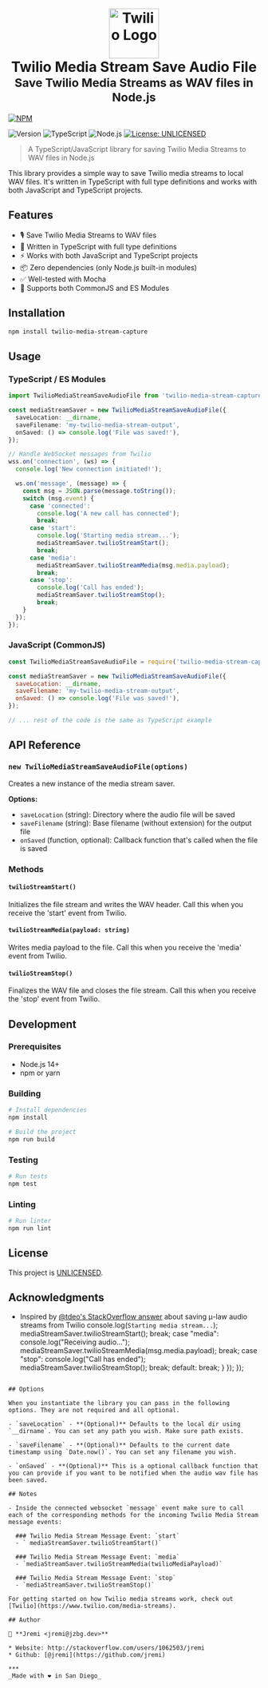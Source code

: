<h1 align="center">
  <img src="https://cdn.iconscout.com/icon/free/png-256/twilio-1-285957.png" width="100" alt="Twilio Logo" />
  <br>
  Twilio Media Stream Save Audio File<br>
  <small>Save Twilio Media Streams as WAV files in Node.js</small>
</h1>

[![NPM](https://nodei.co/npm/twilio-media-stream-capture.png)](https://npmjs.org/package/twilio-media-stream-capture)

<p>
  <!-- <img alt="Node.js CI" src="https://github.com/dk013/twilio-media-stream-capture/workflows/Node.js%20CI/badge.svg?branch=main"> -->
  <img alt="Version" src="https://img.shields.io/badge/version-1.0.0-blue.svg?cacheSeconds=2592000" />
  <img alt="TypeScript" src="https://img.shields.io/badge/TypeScript-%3E%3D1.0.0-blue.svg" />
  <img alt="Node.js" src="https://img.shields.io/badge/Node.js-%3E%3D14.0.0-green.svg" />
  <a href="#" target="_blank">
    <img alt="License: UNLICENSED" src="https://img.shields.io/badge/License-UNLICENSED-yellow.svg" />
  </a>
</p>

> A TypeScript/JavaScript library for saving Twilio Media Streams to WAV files in Node.js

This library provides a simple way to save Twilio media streams to local WAV files. It's written in TypeScript with full type definitions and works with both JavaScript and TypeScript projects.

## Features

- 🎙️ Save Twilio Media Streams to WAV files
- 🚀 Written in TypeScript with full type definitions
- ⚡ Works with both JavaScript and TypeScript projects
- 📦 Zero dependencies (only Node.js built-in modules)
- ✅ Well-tested with Mocha
- 🔄 Supports both CommonJS and ES Modules

## Installation

```bash
npm install twilio-media-stream-capture
```

## Usage

### TypeScript / ES Modules

```typescript
import TwilioMediaStreamSaveAudioFile from 'twilio-media-stream-capture';

const mediaStreamSaver = new TwilioMediaStreamSaveAudioFile({
  saveLocation: __dirname,
  saveFilename: 'my-twilio-media-stream-output',
  onSaved: () => console.log('File was saved!'),
});

// Handle WebSocket messages from Twilio
wss.on('connection', (ws) => {
  console.log('New connection initiated!');

  ws.on('message', (message) => {
    const msg = JSON.parse(message.toString());
    switch (msg.event) {
      case 'connected':
        console.log('A new call has connected');
        break;
      case 'start':
        console.log('Starting media stream...');
        mediaStreamSaver.twilioStreamStart();
        break;
      case 'media':
        mediaStreamSaver.twilioStreamMedia(msg.media.payload);
        break;
      case 'stop':
        console.log('Call has ended');
        mediaStreamSaver.twilioStreamStop();
        break;
    }
  });
});
```

### JavaScript (CommonJS)

```javascript
const TwilioMediaStreamSaveAudioFile = require('twilio-media-stream-capture');

const mediaStreamSaver = new TwilioMediaStreamSaveAudioFile({
  saveLocation: __dirname,
  saveFilename: 'my-twilio-media-stream-output',
  onSaved: () => console.log('File was saved!'),
});

// ... rest of the code is the same as TypeScript example
```

## API Reference

### `new TwilioMediaStreamSaveAudioFile(options)`

Creates a new instance of the media stream saver.

**Options:**

- `saveLocation` (string): Directory where the audio file will be saved
- `saveFilename` (string): Base filename (without extension) for the output file
- `onSaved` (function, optional): Callback function that's called when the file is saved

### Methods

#### `twilioStreamStart()`

Initializes the file stream and writes the WAV header. Call this when you receive the 'start' event from Twilio.

#### `twilioStreamMedia(payload: string)`

Writes media payload to the file. Call this when you receive the 'media' event from Twilio.

#### `twilioStreamStop()`

Finalizes the WAV file and closes the file stream. Call this when you receive the 'stop' event from Twilio.

## Development

### Prerequisites

- Node.js 14+
- npm or yarn

### Building

```bash
# Install dependencies
npm install

# Build the project
npm run build
```

### Testing

```bash
# Run tests
npm test
```

### Linting

```bash
# Run linter
npm run lint
```

## License

This project is [UNLICENSED](UNLICENSED).

## Acknowledgments

- Inspired by [@tdeo's StackOverflow answer](https://stackoverflow.com/a/58439317/123033) about saving μ-law audio streams from Twilio
        console.log(`Starting media stream...`);
        mediaStreamSaver.twilioStreamStart();
        break;
      case "media":
        console.log("Receiving audio...");
        mediaStreamSaver.twilioStreamMedia(msg.media.payload);
        break;
      case "stop":
        console.log("Call has ended");
        mediaStreamSaver.twilioStreamStop();
        break;
      default:
        break;
    }
  });
});

```

## Options

When you instantiate the library you can pass in the following options. They are not required and all optional.

- `saveLocation` - **(Optional)** Defaults to the local dir using `__dirname`. You can set any path you wish. Make sure path exists.

- `saveFilename` - **(Optional)** Defaults to the current date timestamp using `Date.now()`. You can set any filename you wish.

- `onSaved` - **(Optional)** This is a optional callback function that you can provide if you want to be notified when the audio wav file has been saved.

## Notes

- Inside the connected websocket `message` event make sure to call each of the corresponding methods for the incoming Twilio Media Stream message events: 

  ### Twilio Media Stream Message Event: `start` 
  - ` mediaStreamSaver.twilioStreamStart()`

  ### Twilio Media Stream Message Event: `media`
  - `mediaStreamSaver.twilioStreamMedia(twilioMediaPayload)`

  ### Twilio Media Stream Message Event: `stop`
  - `mediaStreamSaver.twilioStreamStop()`

For getting started on how Twilio media streams work, check out [Twilio](https://www.twilio.com/media-streams).

## Author

👤 **Jremi <jremi@jzbg.dev>**

* Website: http://stackoverflow.com/users/1062503/jremi
* Github: [@jremi](https://github.com/jremi)

***
_Made with ❤️ in San Diego_
